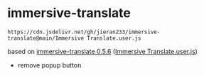 # immersive-translate

`https://cdn.jsdelivr.net/gh/jieran233/immersive-translate@main/Immersive Translate.user.js`

based on [immersive-translate 0.5.6](https://greasyfork.org/zh-CN/scripts/457196-immersive-translate?version=1192660) ([Immersive Translate.user.js](https://greasyfork.org/scripts/457196-immersive-translate/code/Immersive%20Translate.user.js?version=1192660&d=.user.js))

- remove popup button

